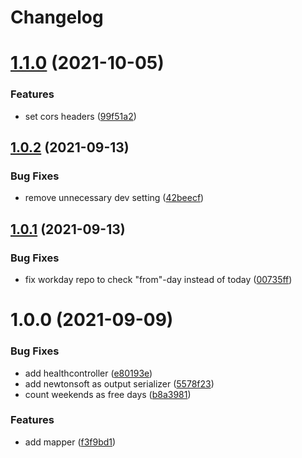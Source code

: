 # Changelog

# [1.1.0](https://github.com/district09/werkdagen-service/compare/v1.0.2...v1.1.0) (2021-10-05)


### Features

* set cors headers ([99f51a2](https://github.com/district09/werkdagen-service/commit/99f51a20fae7373a72596a679cd7b27031e9b06d))

## [1.0.2](https://github.com/district09/werkdagen-service/compare/v1.0.1...v1.0.2) (2021-09-13)


### Bug Fixes

* remove unnecessary dev setting ([42beecf](https://github.com/district09/werkdagen-service/commit/42beecff9f199ca043b5a2d7dd79ac19e8a3a302))

## [1.0.1](https://github.com/district09/werkdagen-service/compare/v1.0.0...v1.0.1) (2021-09-13)


### Bug Fixes

* fix workday repo to check "from"-day instead of today ([00735ff](https://github.com/district09/werkdagen-service/commit/00735ff1bce251053a4c67f2ba7f7509a2307453))

# 1.0.0 (2021-09-09)


### Bug Fixes

*  add healthcontroller ([e80193e](https://github.com/district09/werkdagen-service/commit/e80193e0d6c7f1b93594b86353f7243edfde5d1f))
* add newtonsoft as output serializer ([5578f23](https://github.com/district09/werkdagen-service/commit/5578f23bf25adcf013ce56ce57f4b52c2fb71849))
* count weekends as free days ([b8a3981](https://github.com/district09/werkdagen-service/commit/b8a39814a54c5c3630fbbd9f874f48bc2a60ffae))


### Features

* add mapper ([f3f9bd1](https://github.com/district09/werkdagen-service/commit/f3f9bd19c53eb4953cec12af186cbbf923a8c5a5))
